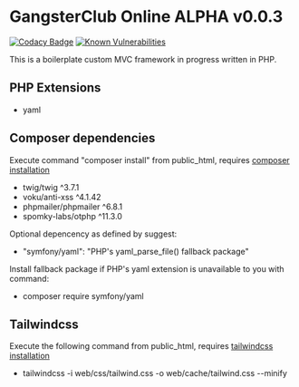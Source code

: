 # GangsterClub Online ALPHA v0.0.3

[![Codacy Badge](https://app.codacy.com/project/badge/Grade/8e31139a6e204ca7ae111a45d2b04a7b)](https://app.codacy.com/gh/GangsterClub/GangsterClub/dashboard?utm_source=gh&utm_medium=referral&utm_content=&utm_campaign=Badge_grade) [![Known Vulnerabilities](https://snyk.io/test/github/GangsterClub/GangsterClub/badge.svg)](https://snyk.io/test/github/GangsterClub/GangsterClub)

This is a boilerplate custom MVC framework in progress written in PHP.

## PHP Extensions

- yaml

## Composer dependencies

Execute command "composer install" from public_html, requires [composer installation](https://getcomposer.org/download/)

- twig/twig ^3.7.1
- voku/anti-xss ^4.1.42
- phpmailer/phpmailer ^6.8.1
- spomky-labs/otphp ^11.3.0

Optional depencency as defined by suggest:

- "symfony/yaml": "PHP's yaml_parse_file() fallback package"

Install fallback package if PHP's yaml extension is unavailable to you with command:

- composer require symfony/yaml

## Tailwindcss

Execute the following command from public_html, requires [tailwindcss installation](https://tailwindcss.com/docs/installation)

- tailwindcss -i web/css/tailwind.css -o web/cache/tailwind.css --minify

